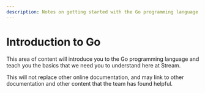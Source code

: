 ```yaml
---
description: Notes on getting started with the Go programming language.
---
```


# Introduction to Go

This area of content will introduce you to the Go programming language and teach you the basics that we need you to understand here at Stream.

This will not replace other online documentation, and may link to other documentation and other content that the team has found helpful.



